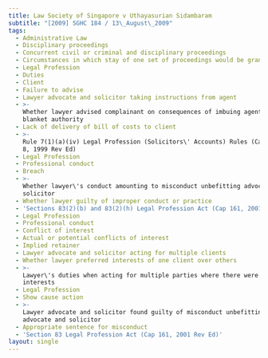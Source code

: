 ```yaml
---
title: Law Society of Singapore v Uthayasurian Sidambaram
subtitle: "[2009] SGHC 184 / 13\_August\_2009"
tags:
  - Administrative Law
  - Disciplinary proceedings
  - Concurrent civil or criminal and disciplinary proceedings
  - Circumstances in which stay of one set of proceedings would be granted
  - Legal Profession
  - Duties
  - Client
  - Failure to advise
  - Lawyer advocate and solicitor taking instructions from agent
  - >-
    Whether lawyer advised complainant on consequences of imbuing agent with
    blanket authority
  - Lack of delivery of bill of costs to client
  - >-
    Rule 7(1)(a)(iv) Legal Profession (Solicitors\' Accounts) Rules (Cap 161, R
    8, 1999 Rev Ed)
  - Legal Profession
  - Professional conduct
  - Breach
  - >-
    Whether lawyer\'s conduct amounting to misconduct unbefitting advocate and
    solicitor
  - Whether lawyer guilty of improper conduct or practice
  - 'Sections 83(2)(b) and 83(2)(h) Legal Profession Act (Cap 161, 2001 Rev Ed)'
  - Legal Profession
  - Professional conduct
  - Conflict of interest
  - Actual or potential conflicts of interest
  - Implied retainer
  - Lawyer advocate and solicitor acting for multiple clients
  - Whether lawyer preferred interests of one client over others
  - >-
    Lawyer\'s duties when acting for multiple parties where there were no common
    interests
  - Legal Profession
  - Show cause action
  - >-
    Lawyer advocate and solicitor found guilty of misconduct unbefitting
    advocate and solicitor
  - Appropriate sentence for misconduct
  - 'Section 83 Legal Profession Act (Cap 161, 2001 Rev Ed)'
layout: single
---
```


